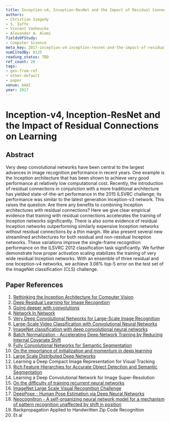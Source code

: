 ```yaml
---
title: Inception-v4, Inception-ResNet and the Impact of Residual Connections on Learning
authors:
- Christian Szegedy
- S. Ioffe
- Vincent Vanhoucke
- Alexander A. Alemi
fieldsOfStudy:
- Computer Science
meta_key: 2017-inception-v4-inception-resnet-and-the-impact-of-residual-connections-on-learning
numCitedBy: 8125
reading_status: TBD
ref_count: 26
tags:
- gen-from-ref
- other-default
- paper
venue: AAAI
year: 2017
---
```


# Inception-v4, Inception-ResNet and the Impact of Residual Connections on Learning

## Abstract

Very deep convolutional networks have been central to the largest advances in image recognition performance in recent years. One example is the Inception architecture that has been shown to achieve very good performance at relatively low computational cost. Recently, the introduction of residual connections in conjunction with a more traditional architecture has yielded state-of-the-art performance in the 2015 ILSVRC challenge; its performance was similar to the latest generation Inception-v3 network. This raises the question: Are there any benefits to combining Inception architectures with residual connections? Here we give clear empirical evidence that training with residual connections accelerates the training of Inception networks significantly. There is also some evidence of residual Inception networks outperforming similarly expensive Inception networks without residual connections by a thin margin. We also present several new streamlined architectures for both residual and non-residual Inception networks. These variations improve the single-frame recognition performance on the ILSVRC 2012 classification task significantly. We further demonstrate how proper activation scaling stabilizes the training of very wide residual Inception networks. With an ensemble of three residual and one Inception-v4 networks, we achieve 3.08% top-5 error on the test set of the ImageNet classification (CLS) challenge.

## Paper References

1. [Rethinking the Inception Architecture for Computer Vision](2016-rethinking-the-inception-architecture-for-computer-vision)
2. [Deep Residual Learning for Image Recognition](2015-resnet.md)
3. [Going deeper with convolutions](2015-going-deeper-with-convolutions)
4. [Network In Network](2014-network-in-network)
5. [Very Deep Convolutional Networks for Large-Scale Image Recognition](2015-very-deep-convolutional-networks-for-large-scale-image-recognition)
6. [Large-Scale Video Classification with Convolutional Neural Networks](2014-large-scale-video-classification-with-convolutional-neural-networks)
7. [ImageNet classification with deep convolutional neural networks](2012-alexnet.md)
8. [Batch Normalization - Accelerating Deep Network Training by Reducing Internal Covariate Shift](2015-batch-normalization-accelerating-deep-network-training-by-reducing-internal-covariate-shift)
9. [Fully Convolutional Networks for Semantic Segmentation](2017-fully-convolutional-networks-for-semantic-segmentation)
10. [On the importance of initialization and momentum in deep learning](2013-on-the-importance-of-initialization-and-momentum-in-deep-learning)
11. [Large Scale Distributed Deep Networks](2012-large-scale-distributed-deep-networks)
12. Learning a Deep Compact Image Representation for Visual Tracking
13. [Rich Feature Hierarchies for Accurate Object Detection and Semantic Segmentation](2014-rich-feature-hierarchies-for-accurate-object-detection-and-semantic-segmentation)
14. Learning a Deep Convolutional Network for Image Super-Resolution
15. [On the difficulty of training recurrent neural networks](2013-on-the-difficulty-of-training-recurrent-neural-networks)
16. [ImageNet Large Scale Visual Recognition Challenge](2015-imagenet-large-scale-visual-recognition-challenge)
17. [DeepPose - Human Pose Estimation via Deep Neural Networks](2014-deeppose-human-pose-estimation-via-deep-neural-networks)
18. [Neocognitron - A self-organizing neural network model for a mechanism of pattern recognition unaffected by shift in position](2004-neocognitron-a-self-organizing-neural-network-model-for-a-mechanism-of-pattern-recognition-unaffected-by-shift-in-position)
19. Backpropagation Applied to Handwritten Zip Code Recognition
20. Et al
